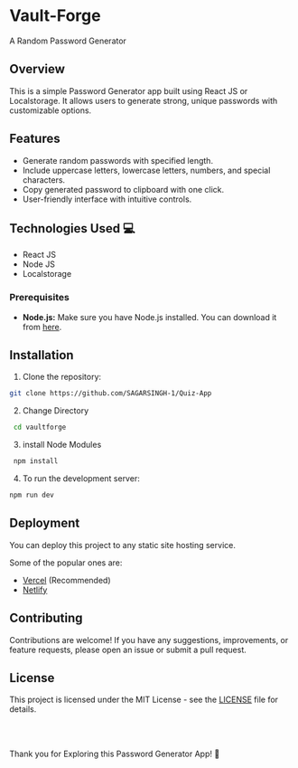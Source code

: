 # Vault-Forge
A Random Password Generator

## Overview

This is a simple Password Generator app built using React JS or Localstorage. It allows users to generate strong, unique passwords with customizable options.

## Features

- Generate random passwords with specified length.
- Include uppercase letters, lowercase letters, numbers, and special characters.
- Copy generated password to clipboard with one click.
- User-friendly interface with intuitive controls.

## Technologies Used 💻

- React JS
- Node JS
- Localstorage

### Prerequisites

- **Node.js:** Make sure you have Node.js installed. You can download it from [here](https://nodejs.org/).

## Installation

1. Clone the repository:
  ```bash
  git clone https://github.com/SAGARSINGH-1/Quiz-App
  ```
2. Change Directory
  ```bash
   cd vaultforge
  ```
3. install Node Modules 
  ```bash
   npm install
  ```
  
4. To run the development server:
  ```bash
  npm run dev
  ```

## Deployment

You can deploy this project to any static site hosting service.

Some of the popular ones are:

- [Vercel](https://vercel.com/) (Recommended)
- [Netlify](https://www.netlify.com/)

## Contributing
Contributions are welcome! If you have any suggestions, improvements, or feature requests, please open an issue or submit a pull request.

## License
This project is licensed under the MIT License - see the [LICENSE](LICENSE) file for details.

<br>
<br>


Thank you for Exploring this Password Generator App! 🎉
